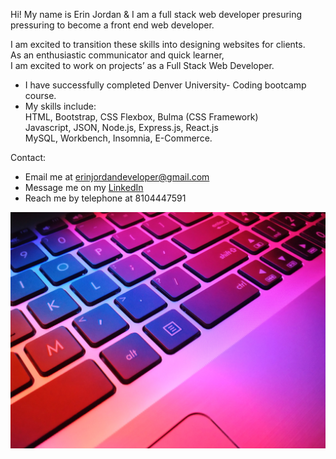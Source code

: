 Hi! My name is Erin Jordan & I am a full stack web developer presuring pressuring to become a front end web developer. <br>

I am excited to transition these skills into designing websites for clients. <br>
As an enthusiastic communicator and quick learner, <br>
I am excited to work on projects’ as a Full Stack Web Developer.

* I have successfully completed Denver University- Coding bootcamp course. <br>
* My skills include: <br>
HTML, Bootstrap, CSS Flexbox, Bulma (CSS Framework) <br>
Javascript, JSON, Node.js, Express.js, React.js <br>
MySQL, Workbench, Insomnia, E-Commerce.

Contact:
* Email me at erinjordandeveloper@gmail.com
* Message me on my <a href="https://www.linkedin.com/in/erin-jordan-6b58a51a0/">LinkedIn</a>
* Reach me by telephone at 8104447591


<img src='./githubpicture.jpg'/>
